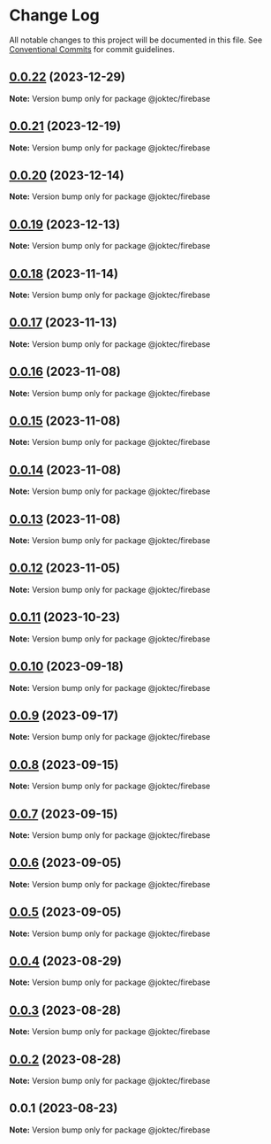 # Change Log

All notable changes to this project will be documented in this file.
See [Conventional Commits](https://conventionalcommits.org) for commit guidelines.

## [0.0.22](https://github.com/joktec/joktec-monorepo/compare/@joktec/firebase@0.0.21...@joktec/firebase@0.0.22) (2023-12-29)

**Note:** Version bump only for package @joktec/firebase





## [0.0.21](https://github.com/joktec/joktec-monorepo/compare/@joktec/firebase@0.0.20...@joktec/firebase@0.0.21) (2023-12-19)

**Note:** Version bump only for package @joktec/firebase





## [0.0.20](https://github.com/joktec/joktec-monorepo/compare/@joktec/firebase@0.0.19...@joktec/firebase@0.0.20) (2023-12-14)

**Note:** Version bump only for package @joktec/firebase





## [0.0.19](https://github.com/joktec/joktec-monorepo/compare/@joktec/firebase@0.0.18...@joktec/firebase@0.0.19) (2023-12-13)

**Note:** Version bump only for package @joktec/firebase





## [0.0.18](https://github.com/joktec/joktec-monorepo/compare/@joktec/firebase@0.0.17...@joktec/firebase@0.0.18) (2023-11-14)

**Note:** Version bump only for package @joktec/firebase





## [0.0.17](https://github.com/joktec/joktec-monorepo/compare/@joktec/firebase@0.0.16...@joktec/firebase@0.0.17) (2023-11-13)

**Note:** Version bump only for package @joktec/firebase





## [0.0.16](https://github.com/joktec/joktec-monorepo/compare/@joktec/firebase@0.0.15...@joktec/firebase@0.0.16) (2023-11-08)

**Note:** Version bump only for package @joktec/firebase





## [0.0.15](https://github.com/joktec/joktec-monorepo/compare/@joktec/firebase@0.0.14...@joktec/firebase@0.0.15) (2023-11-08)

**Note:** Version bump only for package @joktec/firebase





## [0.0.14](https://github.com/joktec/joktec-monorepo/compare/@joktec/firebase@0.0.13...@joktec/firebase@0.0.14) (2023-11-08)

**Note:** Version bump only for package @joktec/firebase





## [0.0.13](https://github.com/joktec/joktec-monorepo/compare/@joktec/firebase@0.0.12...@joktec/firebase@0.0.13) (2023-11-08)

**Note:** Version bump only for package @joktec/firebase





## [0.0.12](https://github.com/joktec/joktec-monorepo/compare/@joktec/firebase@0.0.11...@joktec/firebase@0.0.12) (2023-11-05)

**Note:** Version bump only for package @joktec/firebase





## [0.0.11](https://github.com/joktec/joktec-monorepo/compare/@joktec/firebase@0.0.10...@joktec/firebase@0.0.11) (2023-10-23)

**Note:** Version bump only for package @joktec/firebase





## [0.0.10](https://github.com/joktec/joktec-monorepo/compare/@joktec/firebase@0.0.9...@joktec/firebase@0.0.10) (2023-09-18)

**Note:** Version bump only for package @joktec/firebase





## [0.0.9](https://github.com/joktec/joktec-monorepo/compare/@joktec/firebase@0.0.8...@joktec/firebase@0.0.9) (2023-09-17)

**Note:** Version bump only for package @joktec/firebase





## [0.0.8](https://github.com/joktec/joktec-monorepo/compare/@joktec/firebase@0.0.7...@joktec/firebase@0.0.8) (2023-09-15)

**Note:** Version bump only for package @joktec/firebase





## [0.0.7](https://github.com/joktec/joktec-monorepo/compare/@joktec/firebase@0.0.6...@joktec/firebase@0.0.7) (2023-09-15)

**Note:** Version bump only for package @joktec/firebase





## [0.0.6](https://github.com/joktec/joktec-monorepo/compare/@joktec/firebase@0.0.5...@joktec/firebase@0.0.6) (2023-09-05)

**Note:** Version bump only for package @joktec/firebase





## [0.0.5](https://github.com/joktec/joktec-monorepo/compare/@joktec/firebase@0.0.4...@joktec/firebase@0.0.5) (2023-09-05)

**Note:** Version bump only for package @joktec/firebase





## [0.0.4](https://github.com/joktec/joktec-monorepo/compare/@joktec/firebase@0.0.3...@joktec/firebase@0.0.4) (2023-08-29)

**Note:** Version bump only for package @joktec/firebase





## [0.0.3](https://github.com/joktec/joktec-monorepo/compare/@joktec/firebase@0.0.2...@joktec/firebase@0.0.3) (2023-08-28)

**Note:** Version bump only for package @joktec/firebase





## [0.0.2](https://github.com/joktec/joktec-monorepo/compare/@joktec/firebase@0.0.1...@joktec/firebase@0.0.2) (2023-08-28)

**Note:** Version bump only for package @joktec/firebase





## 0.0.1 (2023-08-23)

**Note:** Version bump only for package @joktec/firebase

